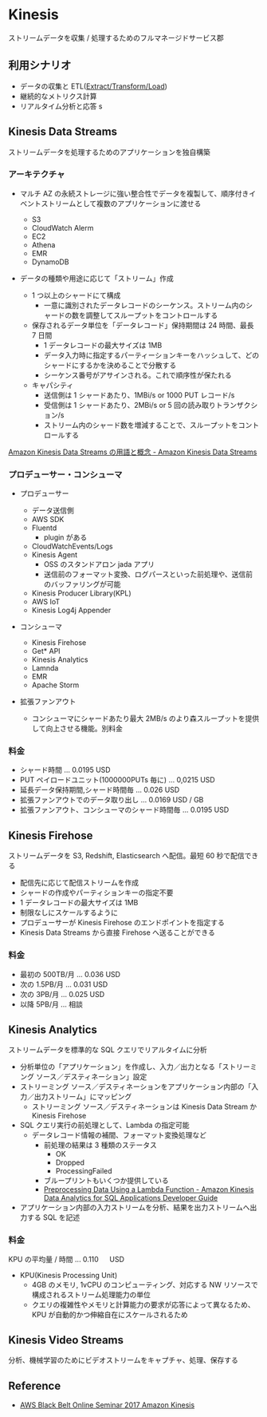 # Kinesis

ストリームデータを収集 / 処理するためのフルマネージドサービス郡

## 利用シナリオ

- データの収集と ETL([Extract/Transform/Load](https://ja.wikipedia.org/wiki/Extract/Transform/Load))
- 継続的なメトリクス計算
- リアルタイム分析と応答 s

## Kinesis Data Streams

ストリームデータを処理するためのアプリケーションを独自構築

### アーキテクチャ

- マルチ AZ の永続ストレージに強い整合性でデータを複製して、順序付きイベントストリームとして複数のアプリケーションに渡せる

  - S3
  - CloudWatch Alerm
  - EC2
  - Athena
  - EMR
  - DynamoDB

- データの種類や用途に応じて「ストリーム」作成
  - 1 つ以上のシャードにて構成
    - 一意に識別されたデータレコードのシーケンス。ストリーム内のシャードの数を調整してスループットをコントロールする
  - 保存されるデータ単位を「データレコード」保持期間は 24 時間、最長 7 日間
    - 1 データレコードの最大サイズは 1MB
    - データ入力時に指定するパーティーションキーをハッシュして、どのシャードにするかを決めることで分散する
    - シーケンス番号がアサインされる。これで順序性が保たれる
  - キャパシティ
    - 送信側は 1 シャードあたり、1MBi/s or 1000 PUT レコード/s
    - 受信側は 1 シャードあたり、2MBi/s or 5 回の読み取りトランザクション/s
    - ストリーム内のシャード数を増減することで、スループットをコントロールする

[Amazon Kinesis Data Streams の用語と概念 - Amazon Kinesis Data Streams](https://docs.aws.amazon.com/ja_jp/streams/latest/dev/key-concepts.html)

### プロデューサー・コンシューマ

- プロデューサー

  - データ送信側
  - AWS SDK
  - Fluentd
    - plugin がある
  - CloudWatchEvents/Logs
  - Kinesis Agent
    - OSS のスタンドアロン jada アプリ
    - 送信前のフォーマット変換、ログパースといった前処理や、送信前のバッファリングが可能
  - Kinesis Producer Library(KPL)
  - AWS IoT
  - Kinesis Log4j Appender

- コンシューマ

  - Kinesis Firehose
  - Get\* API
  - Kinesis Analytics
  - Lamnda
  - EMR
  - Apache Storm

- 拡張ファンアウト
  - コンシューマにシャードあたり最大 2MB/s のより森スループットを提供して向上させる機能。別料金

### 料金

- シャード時間 ... 0.0195 USD
- PUT ペイロードユニット(1000000PUTs 毎に) ... 0,0215 USD
- 延長データ保持期間,シャード時間毎 ... 0.026 USD
- 拡張ファンアウトでのデータ取り出し ... 0.0169 USD / GB
- 拡張ファンアウト、コンシューマのシャード時間毎 ... 0.0195 USD

## Kinesis Firehose

ストリームデータを S3, Redshift, Elasticsearch へ配信。最短 60 秒で配信できる

- 配信先に応じて配信ストリームを作成
- シャードの作成やパーティションキーの指定不要
- 1 データレコードの最大サイズは 1MB
- 制限なしにスケールするように
- プロデューサーが Kinesis Firehose のエンドポイントを指定する
- Kinesis Data Streams から直接 Firehose へ送ることができる

### 料金

- 最初の 500TB/月 ... 0.036 USD
- 次の 1.5PB/月 ... 0.031 USD
- 次の 3PB/月 ... 0.025 USD
- 以降 5PB/月 ... 相談

## Kinesis Analytics

ストリームデータを標準的な SQL クエリでリアルタイムに分析

- 分析単位の「アプリケーション」を作成し、入力／出力となる「ストリーミング ソース／デスティネーション」設定
- ストリーミング ソース／デスティネーションをアプリケーション内部の「入力／出力ストリーム」にマッピング
  - ストリーミング ソース／デスティネーションは Kinesis Data Stream か Kinesis Firehose
- SQL クエリ実行の前処理として、Lambda の指定可能
  - データレコード情報の補間、フォーマット変換処理など
    - 前処理の結果は 3 種類のステータス
      - OK
      - Dropped
      - ProcessingFailed
    - ブループリントもいくつか提供している
    - [Preprocessing Data Using a Lambda Function - Amazon Kinesis Data Analytics for SQL Applications Developer Guide](https://docs.aws.amazon.com/kinesisanalytics/latest/dev/lambda-preprocessing.html)
- アプリケーション内部の入力ストリームを分析、結果を出力ストリームへ出力する SQL を記述

### 料金

KPU の平均量 / 時間 ... 0.110 　 USD

- KPU(Kinesis Processing Unit)
  - 4GB のメモリ, 1vCPU のコンピューティング、対応する NW リソースで構成されるストリーム処理能力の単位
  - クエリの複雑性やメモリと計算能力の要求が応答によって異なるため、KPU が自動的かつ伸縮自在にスケールされるため

## Kinesis Video Streams

分析、機械学習のためにビデオストリームをキャプチャ、処理、保存する

## Reference

- [AWS Black Belt Online Seminar 2017 Amazon Kinesis](https://www.slideshare.net/AmazonWebServicesJapan/aws-black-belt-online-seminar-2017-amazon-kinesis)
